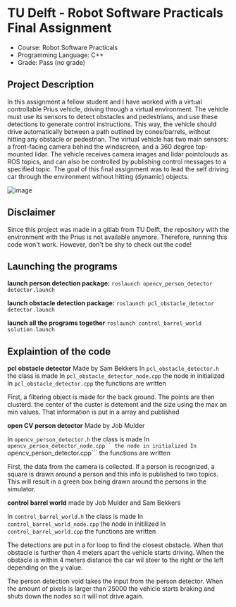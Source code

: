 # TU Delft - Robot Software Practicals Final Assignment
- Course: Robot Software Practicals
- Programming Language: C++
- Grade: Pass (no grade)

## Project Description
In this assignment a fellow student and I have worked with a virtual controllable Prius vehicle, driving through a virtual environment. The vehicle must use its sensors to detect obstacles and pedestrians, and use these detections to generate control instructions. This way, the vehicle should drive automatically between a path
outlined by cones/barrels, without hitting any obstacle or pedestrian. The virtual vehicle has two main sensors: a front-facing camera behind the windscreen, and a 360 degree top-mounted lidar. The vehicle receives camera images and lidar pointclouds as ROS topics, and can also be controlled by publishing control messages to a specified topic. The goal of this final assignment was to lead the self driving car through the environment without hitting (dynamic) objects. 

![image](https://user-images.githubusercontent.com/101323001/166163325-1c66c676-6286-4d12-a0ec-3a521ea22cd4.png)

## Disclaimer
Since this project was made in a gitlab from TU Delft, the repository with the environment with the Prius is not available anymore. Therefore, running this code won't work. However, don't be shy to check out the code! 

## Launching the programs
**launch person detection package:**
```roslaunch opencv_person_detector detector.launch```

**launch obstacle detection package:**
```roslaunch pcl_obstacle_detector detector.launch```

**launch all the programs together**
```roslaunch control_barrel_world solution.launch```

## Explaintion of the code
**pcl obstacle detector**
Made by Sam Bekkers
In ```pcl_obstacle_detector.h``` the class is made
In ```pcl_obstacle_detector_node.cpp``` the node in initialized
In ```pcl_obstacle_detector.cpp``` the functions are written

First, a filtering object is made for the back ground. The points are then clusterd. the center of the custer is detement and the size using the max an min values. That information is put in a array and published

**open CV person detector**
Made by Job Mulder

In ```opencv_person_detector.h``` the class is made
In ```opencv_person_detector_node.cpp`` the node in initialized
In ```opencv_person_detector.cpp``` the functions are written

First, the data from the camera is collected. If a person is recognized, a square is drawn around a person and this info is published to two topics. This will result in a green box being drawn around the persons in the simulator.

**control barrel world**
made by Job Mulder and Sam Bekkers

In ```control_barrel_world.h``` the class is made
In ```control_barrel_world_node.cpp``` the node in initilized
In ```control_barrel_world.cpp``` the functions are written

The detections are put in a for loop to find the closest obstacle. When that obstacle is further than 4 meters apart the vehicle starts driving. When the obstacle is within 4 meters distance the car wil steer to the right or the left depending on the y value.

The person detection void takes the input from the person detector. When the amount of pixels is larger than 25000 the vehicle starts braking and shuts down the nodes so it will not drive again.

